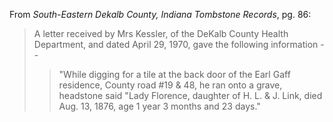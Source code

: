 From *South-Eastern Dekalb County, Indiana Tombstone Records*, pg. 86:

> A letter received by Mrs Kessler, of the DeKalb County Health Department, and dated April 29, 1970, gave the following information - - 
> > "While digging for a tile at the back door of the Earl Gaff residence, County road #19 & 48, he ran onto a grave, headstone said "Lady Florence, daughter of H. L. & J. Link, died Aug. 13, 1876, age 1 year 3 months and 23 days."

